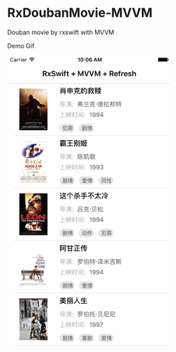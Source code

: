 # RxDoubanMovie-MVVM
Douban movie by rxswift with MVVM

Demo Gif

![image](https://github.com/iMazy/RxDoubanMovie-MVVM/blob/master/RxDoubanMovie/rxswift_mvvm_refresh.gif)
